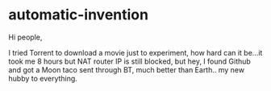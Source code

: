 # automatic-invention

Hi people,

I tried Torrent to download a movie just to experiment, how hard can it be...it took me 8 hours but NAT router IP is still blocked, but hey, I found Github and got a Moon taco sent through BT, much better than Earth.. my new hubby to everything.
